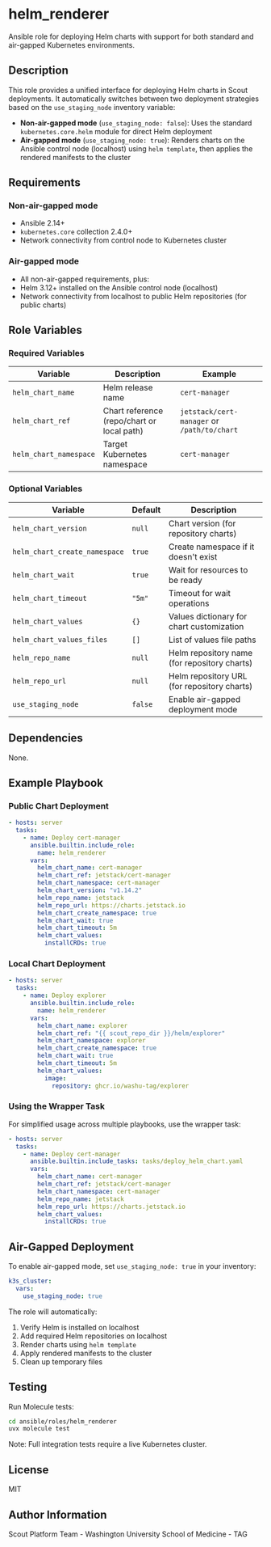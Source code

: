 # helm_renderer

Ansible role for deploying Helm charts with support for both standard and
air-gapped Kubernetes environments.

## Description

This role provides a unified interface for deploying Helm charts in Scout
deployments. It automatically switches between two deployment strategies based
on the `use_staging_node` inventory variable:

- **Non-air-gapped mode** (`use_staging_node: false`): Uses the standard
  `kubernetes.core.helm` module for direct Helm deployment
- **Air-gapped mode** (`use_staging_node: true`): Renders charts on the
  Ansible control node (localhost) using `helm template`, then applies the
  rendered manifests to the cluster

## Requirements

### Non-air-gapped mode
- Ansible 2.14+
- `kubernetes.core` collection 2.4.0+
- Network connectivity from control node to Kubernetes cluster

### Air-gapped mode
- All non-air-gapped requirements, plus:
- Helm 3.12+ installed on the Ansible control node (localhost)
- Network connectivity from localhost to public Helm repositories
  (for public charts)

## Role Variables

### Required Variables

| Variable | Description | Example |
|----------|-------------|---------|
| `helm_chart_name` | Helm release name | `cert-manager` |
| `helm_chart_ref` | Chart reference (repo/chart or local path) | `jetstack/cert-manager` or `/path/to/chart` |
| `helm_chart_namespace` | Target Kubernetes namespace | `cert-manager` |

### Optional Variables

| Variable | Default | Description |
|----------|---------|-------------|
| `helm_chart_version` | `null` | Chart version (for repository charts) |
| `helm_chart_create_namespace` | `true` | Create namespace if it doesn't exist |
| `helm_chart_wait` | `true` | Wait for resources to be ready |
| `helm_chart_timeout` | `"5m"` | Timeout for wait operations |
| `helm_chart_values` | `{}` | Values dictionary for chart customization |
| `helm_chart_values_files` | `[]` | List of values file paths |
| `helm_repo_name` | `null` | Helm repository name (for repository charts) |
| `helm_repo_url` | `null` | Helm repository URL (for repository charts) |
| `use_staging_node` | `false` | Enable air-gapped deployment mode |

## Dependencies

None.

## Example Playbook

### Public Chart Deployment

```yaml
- hosts: server
  tasks:
    - name: Deploy cert-manager
      ansible.builtin.include_role:
        name: helm_renderer
      vars:
        helm_chart_name: cert-manager
        helm_chart_ref: jetstack/cert-manager
        helm_chart_namespace: cert-manager
        helm_chart_version: "v1.14.2"
        helm_repo_name: jetstack
        helm_repo_url: https://charts.jetstack.io
        helm_chart_create_namespace: true
        helm_chart_wait: true
        helm_chart_timeout: 5m
        helm_chart_values:
          installCRDs: true
```

### Local Chart Deployment

```yaml
- hosts: server
  tasks:
    - name: Deploy explorer
      ansible.builtin.include_role:
        name: helm_renderer
      vars:
        helm_chart_name: explorer
        helm_chart_ref: "{{ scout_repo_dir }}/helm/explorer"
        helm_chart_namespace: explorer
        helm_chart_create_namespace: true
        helm_chart_wait: true
        helm_chart_timeout: 5m
        helm_chart_values:
          image:
            repository: ghcr.io/washu-tag/explorer
```

### Using the Wrapper Task

For simplified usage across multiple playbooks, use the wrapper task:

```yaml
- hosts: server
  tasks:
    - name: Deploy cert-manager
      ansible.builtin.include_tasks: tasks/deploy_helm_chart.yaml
      vars:
        helm_chart_name: cert-manager
        helm_chart_ref: jetstack/cert-manager
        helm_chart_namespace: cert-manager
        helm_repo_name: jetstack
        helm_repo_url: https://charts.jetstack.io
        helm_chart_values:
          installCRDs: true
```

## Air-Gapped Deployment

To enable air-gapped mode, set `use_staging_node: true` in your inventory:

```yaml
k3s_cluster:
  vars:
    use_staging_node: true
```

The role will automatically:
1. Verify Helm is installed on localhost
2. Add required Helm repositories on localhost
3. Render charts using `helm template`
4. Apply rendered manifests to the cluster
5. Clean up temporary files

## Testing

Run Molecule tests:

```bash
cd ansible/roles/helm_renderer
uvx molecule test
```

Note: Full integration tests require a live Kubernetes cluster.

## License

MIT

## Author Information

Scout Platform Team - Washington University School of Medicine - TAG
